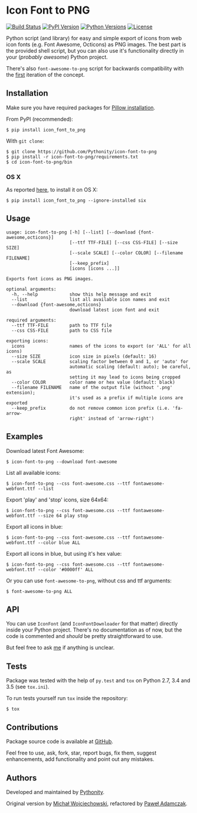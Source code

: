 # Icon Font to PNG
[![Build Status](https://img.shields.io/travis/Pythonity/icon-font-to-png.svg)][travis]
[![PyPI Version](https://img.shields.io/pypi/v/icon_font_to_png.svg)][pypi]
[![Python Versions](https://img.shields.io/pypi/pyversions/icon_font_to_png.svg)][pypi]
[![License](https://img.shields.io/github/license/Pythonity/icon-font-to-png.svg)][license]

Python script (and library) for easy and simple export of icons from web
icon fonts (e.g. Font Awesome, Octicons) as PNG images. The best part is
the provided shell script, but you can also use it's functionality
directly in your (*probably awesome*) Python project.

There's also `font-awesome-to-png` script for backwards compatibility
with the [first][odyniec fa2p] iteration of the concept.

## Installation
Make sure you have required packages for [Pillow installation][pillow].

From PyPI (recommended):
```
$ pip install icon_font_to_png
```

With `git clone`:
```shell
$ git clone https://github.com/Pythonity/icon-font-to-png
$ pip install -r icon-font-to-png/requirements.txt
$ cd icon-font-to-png/bin
```

### OS X
As reported [here][if2p osx bug], to install it on OS X:
```
$ pip install icon_font_to_png --ignore-installed six
```

## Usage
```
usage: icon-font-to-png [-h] [--list] [--download {font-awesome,octicons}]
                        [--ttf TTF-FILE] [--css CSS-FILE] [--size SIZE]
                        [--scale SCALE] [--color COLOR] [--filename FILENAME]
                        [--keep_prefix]
                        [icons [icons ...]]

Exports font icons as PNG images.

optional arguments:
  -h, --help            show this help message and exit
  --list                list all available icon names and exit
  --download {font-awesome,octicons}
                        download latest icon font and exit

required arguments:
  --ttf TTF-FILE        path to TTF file
  --css CSS-FILE        path to CSS file

exporting icons:
  icons                 names of the icons to export (or 'ALL' for all icons)
  --size SIZE           icon size in pixels (default: 16)
  --scale SCALE         scaling factor between 0 and 1, or 'auto' for
                        automatic scaling (default: auto); be careful, as
                        setting it may lead to icons being cropped
  --color COLOR         color name or hex value (default: black)
  --filename FILENAME   name of the output file (without '.png' extension);
                        it's used as a prefix if multiple icons are exported
  --keep_prefix         do not remove common icon prefix (i.e. 'fa-arrow-
                        right' instead of 'arrow-right')

```

## Examples
Download latest Font Awesome:
```
$ icon-font-to-png --download font-awesome
```

List all available icons:
```
$ icon-font-to-png --css font-awesome.css --ttf fontawesome-webfont.ttf --list
```

Export 'play' and 'stop' icons, size 64x64:
```
$ icon-font-to-png --css font-awesome.css --ttf fontawesome-webfont.ttf --size 64 play stop
```

Export all icons in blue:
```
$ icon-font-to-png --css font-awesome.css --ttf fontawesome-webfont.ttf --color blue ALL
```

Export all icons in blue, but using it's hex value:
```
$ icon-font-to-png --css font-awesome.css --ttf fontawesome-webfont.ttf --color '#0000ff' ALL
```

Or you can use `font-awesome-to-png`, without css and ttf arguments:
```
$ font-awesome-to-png ALL
```

## API
You can use `IconFont` (and `IconFontDownloader` for that matter)
directly inside your Python project. There's no documentation as of now,
but the code is commented and *should* be pretty straightforward to use.

But feel free to ask [me](mailto:pawel.adamczak@sidnet.info) if anything
is unclear.

## Tests
Package was tested with the help of `py.test` and `tox` on Python 2.7, 3.4
and 3.5 (see `tox.ini`).

To run tests yourself run `tox` inside the repository:
```
$ tox
```

## Contributions
Package source code is available at [GitHub][github].

Feel free to use, ask, fork, star, report bugs, fix them, suggest enhancements,
add functionality and point out any mistakes.

## Authors
Developed and maintained by [Pythonity][pythonity].

Original version by [Michał Wojciechowski][odyniec], refactored by 
[Paweł Adamczak][pawelad].


[github]: https://github.com/Pythonity/icon-font-to-png
[if2p osx bug]: https://github.com/Pythonity/icon-font-to-png/issues/2#issuecomment-197068427
[license]: https://github.com/Pythonity/icon-font-to-png/blob/master/LICENSE
[odyniec fa2p]: https://github.com/odyniec/font-awesome-to-png
[odyniec]: https://github.com/odyniec
[pawelad]: https://github.com/pawelad
[pillow]: https://pillow.readthedocs.org/en/latest/installation.html
[pypi]: https://pypi.python.org/pypi/icon_font_to_png
[pythonity]: http://pythonity.com/
[travis]: https://travis-ci.org/Pythonity/icon-font-to-png
